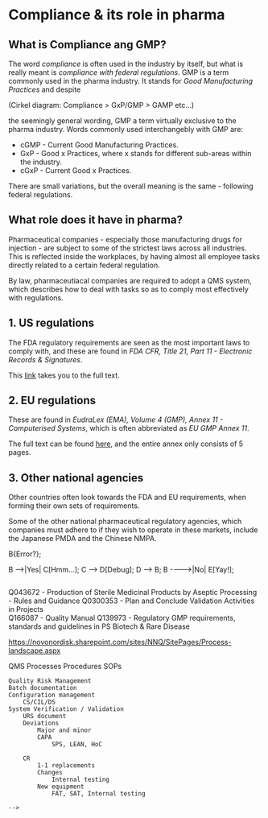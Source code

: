 # Compliance & its role in pharma

## What is Compliance ang GMP?
The word _compliance_ is often used in the industry by itself, but what is really meant is _compliance with federal regulations_. 
GMP is a term commonly used in the pharma industry. It stands for _Good Manufacturing Practices_ and despite 

(Cirkel diagram: Compliance > GxP/GMP > GAMP etc...)

the seemingly general wording, GMP a term virtually exclusive to the pharma industry. 
Words commonly used interchangebly with GMP are:

* cGMP - Current Good Manufacturing Practices.
* GxP - Good x Practices, where x stands for different sub-areas within the industry.
* cGxP - Current Good x Practices.

There are small variations, but the overall meaning is the same - following federal regulations.

## What role does it have in pharma?
Pharmaceutical companies - especially those manufacturing drugs for injection - are subject to some of the strictest 
laws across all industries. This is reflected inside the workplaces, by having almost all employee tasks directly related
to a certain federal regulation. 

By law, pharmaceutiacal companies are required to adopt a QMS system, which describes how to deal with tasks so as to comply
most effectively with regulations.





## 1. US regulations
The FDA regulatory requirements are seen as the most important laws to comply with, and these are found in 
_FDA CFR, Title 21, Part 11 - Electronic Records & Signatures_.

This [link](https://www.ecfr.gov/current/title-21/chapter-I/subchapter-A/part-11) takes you to the full text.


## 2. EU regulations
These are found in _EudraLex (EMA), Volume 4 (GMP), Annex 11 - Computerised Systems_, which is often abbreviated as _EU GMP Annex 11_.

The full text can be found [here](https://health.ec.europa.eu/system/files/2016-11/annex11_01-2011_en_0.pdf), 
and the entire annex only consists of 5 pages.

## 3. Other national agencies
Other countries often look towards the FDA and EU requirements, when forming their own sets of requirements.

Some of the other national pharmaceutical regulatory agencies, 
which companies must adhere to if they wish to operate in these markets, include the Japanese PMDA and the Chinese NMPA.



<!-- The high degree of desired regulatory controll of governmental agencies, mean that laws governing daily life on
pharmaceutical plants are very encompassing. This entails describing most actions through SOPs - Standard Operating Procedures. -->


<!-- _Software validation is part of the computerized systems validation (CSV) process._ -->

<!--
``` mermaid
graph LR
  A[Start] --> B{Error?};
  B -->|Yes| C[Hmm...];
  C --> D[Debug];
  D --> B;
  B ---->|No| E[Yay!];
```

```
Q043672 - Production of Sterile Medicinal Products by Aseptic Processing - Rules and Guidance
Q0300353 - Plan and Conclude Validation Activities in Projects	
Q166087​ - Quality Manual 
Q139973 - Regulatory GMP requirements, standards and guidelines in PS Biotech & Rare Disease

https://novonordisk.sharepoint.com/sites/NNQ/SitePages/Process-landscape.aspx

QMS
	Processes
	Procedures
		SOPs
	
	Quality Risk Management
	Batch documentation
	Configuration management
		CS/CIL/DS
	System Verification / Validation
		URS document
		Deviations
			Major and minor
			CAPA
				SPS, LEAN, HoC

		CR
			1-1 replacements
			Changes
				Internal testing
			New equipment
				FAT, SAT, Internal testing
```
-->